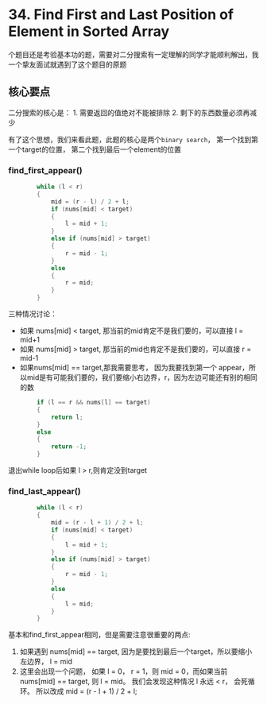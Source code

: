 # 34. Find First and Last Position of Element in Sorted Array

个题目还是考验基本功的题，需要对二分搜索有一定理解的同学才能顺利解出，我一个挚友面试就遇到了这个题目的原题

## 核心要点

二分搜索的核心是：
    1. 需要返回的值绝对不能被排除
    2. 剩下的东西数量必须再减少

有了这个思想，我们来看此题，此题的核心是两个```binary search```， 第一个找到第一个target的位置， 第二个找到最后一个element的位置

### find_first_appear()

```cpp
        while (l < r)
        {
            mid = (r - l) / 2 + l;
            if (nums[mid] < target)
            {
                l = mid + 1;
            }
            else if (nums[mid] > target)
            {
                r = mid - 1;
            }
            else
            {
                r = mid;
            }
        }
```

三种情况讨论：

- 如果 nums[mid] < target, 那当前的mid肯定不是我们要的，可以直接 l = mid+1
- 如果 nums[mid] > target, 那当前的mid也肯定不是我们要的，可以直接 r = mid-1
- 如果nums[mid] == target,那我需要思考， 因为我要找到第一个 appear，所以mid是有可能我们要的，我们要缩小右边界，r，因为左边可能还有别的相同的数

```cpp
        if (l == r && nums[l] == target)
        {
            return l;
        }
        else
        {
            return -1;
        }
```

退出while loop后如果 l > r,则肯定没到target

### find_last_appear()

```cpp
        while (l < r)
        {
            mid = (r - l + 1) / 2 + l;
            if (nums[mid] < target)
            {
                l = mid + 1;
            }
            else if (nums[mid] > target)
            {
                r = mid - 1;
            }
            else
            {
                l = mid;
            }
        }
```

基本和find_first_appear相同，但是需要注意很重要的两点:

1. 如果遇到 nums[mid] == target, 因为是要找到最后一个target，所以要缩小左边界， l = mid
2. 这里会出现一个问题， 如果 l = 0， r = 1，则 mid = 0，而如果当前 nums[mid] == target, 则 l = mid。 我们会发现这种情况 l 永远 < r， 会死循环。 所以改成 mid = (r - l + 1) / 2 + l;
